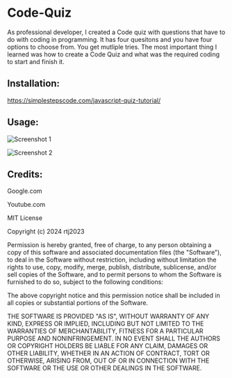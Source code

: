 # Code-Quiz

As professional developer, I created a Code quiz with questions that have to do with coding in programming. It has four quesitons and you have four options to choose from. You get mutliple tries. The most important thing I learned was how to create a Code Quiz and what was the required coding to start and finish it.

## Installation:
https://simplestepscode.com/javascript-quiz-tutorial/


## Usage:
![Screenshot 1](./assets/images/screenshot_1.png)

![Screenshot 2](./assets/images/screenshot_2.png)


## Credits:
Google.com

Youtube.com



MIT License

Copyright (c) 2024 rtj2023

Permission is hereby granted, free of charge, to any person obtaining a copy
of this software and associated documentation files (the "Software"), to deal
in the Software without restriction, including without limitation the rights
to use, copy, modify, merge, publish, distribute, sublicense, and/or sell
copies of the Software, and to permit persons to whom the Software is
furnished to do so, subject to the following conditions:

The above copyright notice and this permission notice shall be included in all
copies or substantial portions of the Software.

THE SOFTWARE IS PROVIDED "AS IS", WITHOUT WARRANTY OF ANY KIND, EXPRESS OR
IMPLIED, INCLUDING BUT NOT LIMITED TO THE WARRANTIES OF MERCHANTABILITY,
FITNESS FOR A PARTICULAR PURPOSE AND NONINFRINGEMENT. IN NO EVENT SHALL THE
AUTHORS OR COPYRIGHT HOLDERS BE LIABLE FOR ANY CLAIM, DAMAGES OR OTHER
LIABILITY, WHETHER IN AN ACTION OF CONTRACT, TORT OR OTHERWISE, ARISING FROM,
OUT OF OR IN CONNECTION WITH THE SOFTWARE OR THE USE OR OTHER DEALINGS IN THE
SOFTWARE.
